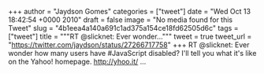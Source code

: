 
+++
author = "Jaydson Gomes"
categories = ["tweet"]
date = "Wed Oct 13 18:42:54 +0000 2010"
draft = false
image = "No media found for this Tweet"
slug = "4b1eea4a140a691c1ad375a154ce18fd62505d6c"
tags = ["tweet"]
title = """RT @slicknet: Ever wonder..."""
tweet = true
tweet_url = "https://twitter.com/jaydson/status/27266717758"
+++
RT @slicknet: Ever wonder how many users have #JavaScript disabled? I'll tell you what it's like on the Yahoo! homepage. http://yhoo.it/ ...
